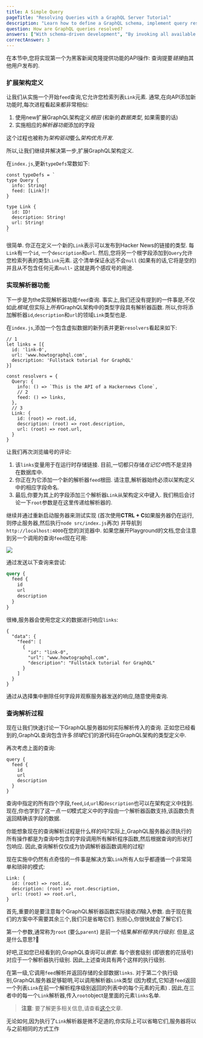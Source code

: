 ```yaml
---
title: A Simple Query
pageTitle: "Resolving Queries with a GraphQL Server Tutorial"
description: "Learn how to define a GraphQL schema, implement query resolvers with Node.js and test your queries in a GraphQL Playground."
question: How are GraphQL queries resolved?
answers: ["With schema-driven development", "By invoking all available resolver functions", "By invoking the resolver function of the root field", "By invoking the resolver functions for the fields contained in the query"]
correctAnswer: 3
---
```

在本节中,您将实现第一个为黑客新闻克隆提供功能的API操作: 查询提要*链接*由其他用户发布的. 

### 扩展架构定义

让我们从实施一个开始`feed`查询,它允许您检索列表`Link`元素. 通常,在向API添加新功能时,每次进程看起来都非常相似: 

1.  使用new扩展GraphQL架构定义*根田* (和新的*数据类型*, 如果需要的话) 
2.  实施相应的*解析器功能*添加的字段

这个过程也被称为*架构驱动*要么*架构优先开发*. 

所以,让我们继续并解决第一步,扩展GraphQL架构定义. 

<Instruction>

在`index.js`,更新`typeDefs`常数如下: 

```js{4,7-11}(path="../hackernews-node/src/index.js")
const typeDefs = `
type Query {
  info: String!
  feed: [Link!]!
}

type Link {
  id: ID!
  description: String!
  url: String!
}
`
```

</Instruction>

很简单. 你正在定义一个新的`Link`表示可以发布到Hacker News的链接的类型. 每`Link`有一个`id`, 一个`description`和`url`. 然后,您将另一个根字段添加到`Query`允许您检索列表的类型`Link`元素. 这个清单保证永远不会`null` (如果有的话,它将是空的) 并且从不包含任何元素`null`- 这就是两个感叹号的用途. 

### 实现解析器功能

下一步是为the实现解析器功能`feed`查询. 事实上,我们还没有提到的一件事是,不仅如此*根域*,但实际上*所有*GraphQL架构中的类型字段具有解析器函数. 所以,你将添加解析器`id`,`description`和`url`的领域`Link`类型也是. 

<Instruction>

在`index.js`,添加一个包含虚拟数据的新列表并更新`resolvers`看起来如下: 

```js{2-6,12,15-19}(path="../hackernews-node/src/index.js")
// 1
let links = [{
  id: 'link-0',
  url: 'www.howtographql.com',
  description: 'Fullstack tutorial for GraphQL'
}]

const resolvers = {
  Query: {
    info: () => `This is the API of a Hackernews Clone`,
    // 2
    feed: () => links,
  },
  // 3
  Link: {
    id: (root) => root.id,
    description: (root) => root.description,
    url: (root) => root.url,
  }
}
```

</Instruction>

让我们再次浏览编号的评论: 

1.  该`links`变量用于在运行时存储链接. 目前,一切都只存储*在记忆中*而不是坚持在数据库中. 
2.  你正在为它添加一个新的解析器`feed`根田. 请注意,解析器始终必须以架构定义中的相应字段命名. 
3.  最后,你要为其上的字段添加三个解析器`Link`从架构定义中键入. 我们稍后会讨论一下`root`参数是在这里传递给解析器的. 

继续并通过重新启动服务器来测试实现 (首次使用**CTRL + C**如果服务器仍在运行,则停止服务器,然后执行`node src/index.js`再次) 并导航到`http://localhost:4000`在您的浏览器中. 如果您展开Playground的文档,您会注意到另一个调用的查询`feed`现在可用: 

![](https://imgur.com/0EQ5P9p.png)

通过发送以下查询来尝试: 

```graphql
query {
  feed {
    id
    url
    description
  }
}
```

很棒,服务器会使用您定义的数据进行响应`links`: 

```json(nocopy)
{
  "data": {
    "feed": [
      {
        "id": "link-0",
        "url": "www.howtographql.com",
        "description": "Fullstack tutorial for GraphQL"
      }
    ]
  }
}
```

通过从选择集中删除任何字段并观察服务器发送的响应,随意使用查询. 

### 查询解析过程

现在让我们快速讨论一下GraphQL服务器如何实际解析传入的查询. 正如您已经看到的,GraphQL查询包含许多*领域*它们的源代码在GraphQL架构的类型定义中. 

再次考虑上面的查询: 

```graphql(nocopy)
query {
  feed {
    id
    url
    description
  }
}
```

查询中指定的所有四个字段,`feed`,`id`,`url`和`description`也可以在架构定义中找到. 现在,你也学到了这一点*一切*模式定义中的字段由一个解析器函数支持,该函数负责返回精确该字段的数据. 

你能想象现在的查询解析过程是什么样的吗?实际上,GraphQL服务器必须执行的所有操作都是为查询中包含的字段调用所有解析程序函数,然后根据查询的形状打包响应. 因此,查询解析仅仅成为协调解析器函数调用的过程!

现在实施中仍然有点奇怪的一件事是解决方案`Link`所有人似乎都遵循一个非常简单和琐碎的模式: 

```js(nocopy)
Link: {
  id: (root) => root.id,
  description: (root) => root.description,
  url: (root) => root.url,
}
```

首先,重要的是要注意每个GraphQL解析器函数实际接收*四*输入参数. 由于现在我们的方案中不需要其余三个,我们只是省略它们. 别担心,你很快就会了解它们. 

第一个参数,通常称为`root` (要么`parent`) 是前一个结果*解析程序执行级别*. 但是,这是什么意思?🤔

好吧,正如您已经看到的,GraphQL查询可以*嵌套*. 每个嵌套级别 (即嵌套的花括号) 对应于一个解析器执行级别. 因此,上述查询具有两个这样的执行级别. 

在第一级,它调用`feed`解析并返回存储的全部数据`links`. 对于第二个执行级别,GraphQL服务器足够聪明,可以调用解析器`Link`类型 (因为模式,它知道`feed`返回一个列表`Link`在前一个解析程序级别返回的列表中的每个元素的元素) . 因此,在三者中的每一个`Link`解析器,传入`root`object是里面的元素`links`名单. 

> **注意**: 要了解更多相关信息,请查看[这个](https://blog.graph.cool/graphql-server-basics-the-schema-ac5e2950214e#9d03)文章. 

无论如何,因为执行了`Link`解析器是微不足道的,你实际上可以省略它们,服务器将以与之前相同的方式工作
